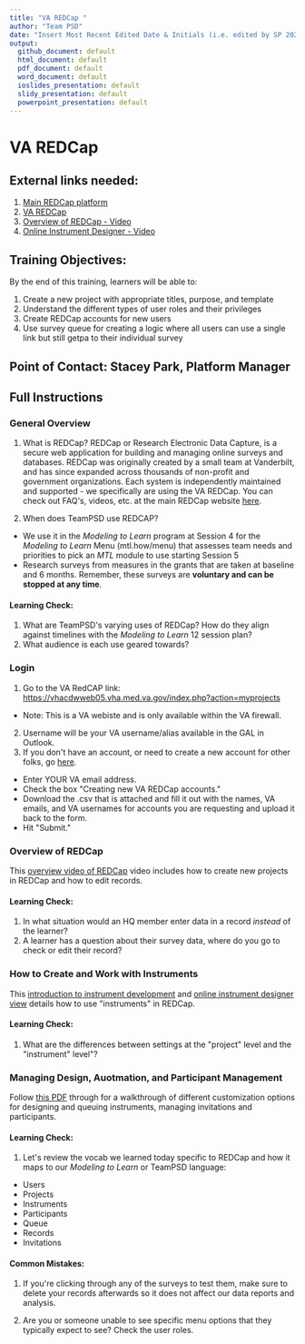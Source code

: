 ```yaml
---
title: "VA REDCap "
author: "Team PSD"
date: "Insert Most Recent Edited Date & Initials (i.e. edited by SP 2020_01_01)"
output: 
  github_document: default
  html_document: default
  pdf_document: default
  word_document: default
  ioslides_presentation: default
  slidy_presentation: default
  powerpoint_presentation: default
---
```


# VA REDCap

## External links needed:
1. [Main REDCap platform](https://www.project-redcap.org/)
2. [VA REDCap](https://vhacdwweb05.vha.med.va.gov/index.php?action=myprojects)
3. [Overview of REDCap - Video](https://redcap.vanderbilt.edu/consortium/videoplayer.php?video=redcap_overview03.mp4&title=Detailed+Overview+of+REDCap+%2814+min%29&text=This+14-minute+video+provides+a+thorough+overview+of+REDCap+and+much+of+its+functionality.+%0A%09%09%09%09%09%09%09%09%09This+video+is+an+excellent+place+to+begin+learning+about+REDCap+and+what+it+is+capable+of.&referer=REDCAP_PUBLIC)
4. [Online Instrument Designer - Video](https://redcap.vanderbilt.edu/consortium/videoplayer.php?video=online_designer01.flv&title=The+Online+Designer+%285+min%29&text=&referer=REDCAP_PUBLIC)

## Training Objectives:
By the end of this training, learners will be able to:
1. Create a new project with appropriate titles, purpose, and template
2. Understand the different types of user roles and their privileges
3. Create REDCap accounts for new users
4. Use survey queue for creating a logic where all users can use a single link but still getpa to their individual survey

## Point of Contact: Stacey Park, Platform Manager

## Full Instructions

### General Overview
1. What is REDCap?
REDCap or Research Electronic Data Capture, is a secure web application for building and managing online surveys and databases. REDCap was originally created by a small team at Vanderbilt, and has since expanded across thousands of non-profit and government organizations. Each system is independently maintained and supported - we specifically are using the VA REDCap. You can check out FAQ's, videos, etc. at the main REDCap website [here](https://www.project-redcap.org/).

2. When does TeamPSD use REDCAP? 
- We use it in the _Modeling to Learn_ program at Session 4 for the _Modeling to Learn_ Menu (mtl.how/menu) that assesses team needs and priorities to pick an _MTL_ module to use starting Session 5
- Research surveys from measures in the grants that are taken at baseline and 6 months. Remember, these surveys are **voluntary and can be stopped at any time**.

#### Learning Check:
1. What are TeamPSD's varying uses of REDCap? How do they align against timelines with the _Modeling to Learn_ 12 session plan? 
2. What audience is each use geared towards?


### Login
1. Go to the VA RedCAP link: https://vhacdwweb05.vha.med.va.gov/index.php?action=myprojects
- Note: This is a VA webiste and is only available within the VA firewall.
2. Username will be your VA username/alias available in the GAL in Outlook. 
3. If you don't have an account, or need to create a new account for other folks, go [here](https://vhacdwweb05.vha.med.va.gov/index.php?action=myprojects).
- Enter YOUR VA email address.
- Check the box "Creating new VA REDCap accounts."
- Download the .csv that is attached and fill it out with the names, VA emails, and VA usernames for accounts you are requesting and upload it back to the form.
- Hit "Submit."


### Overview of REDCap
This [overview video of REDCap](https://redcap.vanderbilt.edu/consortium/videoplayer.php?video=redcap_overview03.mp4&title=Detailed+Overview+of+REDCap+%2814+min%29&text=This+14-minute+video+provides+a+thorough+overview+of+REDCap+and+much+of+its+functionality.+%0A%09%09%09%09%09%09%09%09%09This+video+is+an+excellent+place+to+begin+learning+about+REDCap+and+what+it+is+capable+of.&referer=REDCAP_PUBLIC) video includes how to create new projects in REDCap and how to edit records.

#### Learning Check:
1. In what situation would an HQ member enter data in a record *instead* of the learner?
2. A learner has a question about their survey data, where do you go to check or edit their record?

### How to Create and Work with Instruments
This [introduction to instrument development](https://redcap.vanderbilt.edu/consortium/videoplayer.php?video=intro_instrument_dev.mp4&title=Introduction+to+Instrument+Development+%286+min%29&text=&referer=REDCAP_PUBLIC) and [online instrument designer view](https://redcap.vanderbilt.edu/consortium/videoplayer.php?video=online_designer01.flv&title=The+Online+Designer+%285+min%29&text=&referer=REDCAP_PUBLIC) details how to use "instruments" in REDCap.

#### Learning Check:
1. What are the differences between settings at the "project" level and the "instrument" level"?

### Managing Design, Auotmation, and Participant Management
Follow [this PDF](https://www.mc.vanderbilt.edu/crc/workshop_files/2014-09-19.pdf) through for a walkthrough of different customization options for designing and queuing instruments, managing invitations and participants. 

#### Learning Check:
1. Let's review the vocab we learned today specific to REDCap and how it maps to our _Modeling to Learn_ or TeamPSD language:
- Users
- Projects
- Instruments
- Participants
- Queue
- Records
- Invitations

#### Common Mistakes:

1. If you're clicking through any of the surveys to test them, make sure to delete your records afterwards so it does not affect our data reports and analysis. 

2. Are you or someone unable to see specific menu options that they typically expect to see? Check the user roles.


